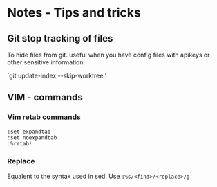 # Notes - Tips and tricks

## Git stop tracking of files

To hide files from git. useful when you have config files with apikeys or other sensitive information.

`git update-index --skip-worktree <file path>'

## VIM - commands

### Vim retab commands

```
:set expandtab
:set noexpandtab
:%retab!

```

### Replace 

Equalent to the syntax used in sed. Use `:%s/<find>/<replace>/g`
